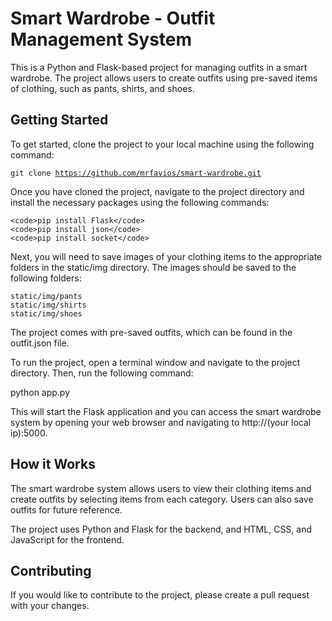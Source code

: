 <h1>Smart Wardrobe - Outfit Management System</h1>

This is a Python and Flask-based project for managing outfits in a smart wardrobe. The project allows users to create outfits using pre-saved items of clothing, such as pants, shirts, and shoes.

<h2>Getting Started</h2>

To get started, clone the project to your local machine using the following command:

<code>git clone https://github.com/mrfavios/smart-wardrobe.git</code>

Once you have cloned the project, navigate to the project directory and install the necessary packages using the following commands:

    <code>pip install Flask</code>
    <code>pip install json</code>
    <code>pip install socket</code>

Next, you will need to save images of your clothing items to the appropriate folders in the static/img directory. The images should be saved to the following folders:

    static/img/pants
    static/img/shirts
    static/img/shoes

The project comes with pre-saved outfits, which can be found in the outfit.json file.

To run the project, open a terminal window and navigate to the project directory. Then, run the following command:

python app.py

This will start the Flask application and you can access the smart wardrobe system by opening your web browser and navigating to http://(your local ip):5000.

<h2>How it Works</h2>

The smart wardrobe system allows users to view their clothing items and create outfits by selecting items from each category. Users can also save outfits for future reference.

The project uses Python and Flask for the backend, and HTML, CSS, and JavaScript for the frontend.

<h2>Contributing</h2>

If you would like to contribute to the project, please create a pull request with your changes.
